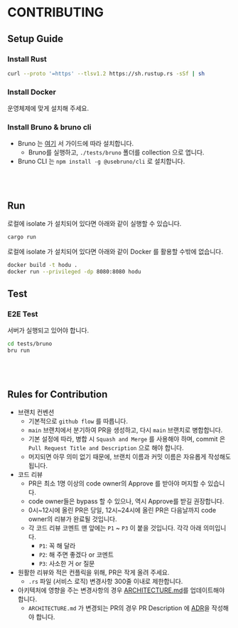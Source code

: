 # CONTRIBUTING

## Setup Guide

### Install Rust

```bash
curl --proto '=https' --tlsv1.2 https://sh.rustup.rs -sSf | sh
```

### Install Docker

운영체제에 맞게 설치해 주세요.

### Install Bruno & bruno cli

- Bruno 는 [여기](https://www.usebruno.com/downloads) 서 가이드에 따라 설치합니다.
  - Bruno를 실행하고, `./tests/bruno` 폴더를 collection 으로 엽니다.
- Bruno CLI 는 `npm install -g @usebruno/cli` 로 설치합니다.

<br/><br/>

## Run

로컬에 isolate 가 설치되어 있다면 아래와 같이 실행할 수 있습니다.

```sh
cargo run
```

로컬에 isolate 가 설치되어 있다면 아래와 같이 Docker 를 활용할 수밖에 없습니다.

```sh
docker build -t hodu .
docker run --privileged -dp 8080:8080 hodu
```

## Test

### E2E Test

서버가 실행되고 있어야 합니다.

```bash
cd tests/bruno
bru run
```

<br/><br/>

## Rules for Contribution

- 브랜치 컨벤션
  - 기본적으로 `github flow` 를 따릅니다.
  - `main` 브랜치에서 분기하여 PR을 생성하고, 다시 `main` 브랜치로 병합합니다.
  - 기본 설정에 따라, 병합 시 `Squash and Merge` 를 사용해야 하며, commit 은 `Pull Request Title and Description` 으로 해야 합니다.
  - 머지되면 아무 의미 없기 때문에, 브랜치 이름과 커밋 이름은 자유롭게 작성해도 됩니다.
- 코드 리뷰
  - PR은 최소 1명 이상의 code owner의 Approve 를 받아야 머지할 수 있습니다.
  - code owner들은 bypass 할 수 있으나, 역시 Approve를 받길 권장합니다.
  - 0시~12시에 올린 PR은 당일, 12시~24시에 올린 PR은 다음날까지 code owner의 리뷰가 완료될 것입니다.
  - 각 코드 리뷰 코멘트 맨 앞에는 `P1` ~ `P3` 이 붙을 것입니다. 각각 아래 의미입니다.
    - `P1`: 꼭 해 달라
    - `P2`: 해 주면 좋겠다 or 코멘트
    - `P3`: 사소한 거 or 질문
- 원활한 리뷰와 적은 컨플릭을 위해, PR은 작게 올려 주세요.
  - `.rs` 파일 (서비스 로직) 변경사항 300줄 이내로 제한합니다.
- 아키텍처에 영향을 주는 변경사항의 경우 [ARCHITECTURE.md](./ARCHITECTURE.md)를 업데이트해야 합니다.
  - `ARCHITECTURE.md` 가 변경되는 PR의 경우 PR Description 에 [ADR](https://github.blog/engineering/why-write-adrs/)을 작성해야 합니다.

